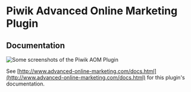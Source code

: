 # Piwik Advanced Online Marketing Plugin 

## Documentation

![Some screenshots of the Piwik AOM Plugin](http://www.advanced-online-marketing.com/public/images/piwik-aom-screenshots.png)

See [http://www.advanced-online-marketing.com/docs.html](http://www.advanced-online-marketing.com/docs.html) for this 
plugin's documentation.
